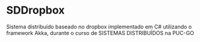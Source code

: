 # SDDropbox

Sistema distribuído baseado no dropbox implementado em C# utilizando o framework Akka, durante o curso de SISTEMAS DISTRIBUÍDOS na PUC-GO